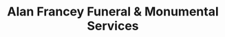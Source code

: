 ---
title: "Alan Francey Funeral & Monumental Services"
url: /ballymena/alan-francey-funeral-und-monumental-services/
shop: Bestattungen
---